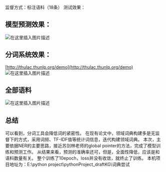 监督方式：标注语料（18条）
测试效果：
## 模型预测效果：
![在这里插入图片描述](https://img-blog.csdnimg.cn/215d6d57583c4e59a2a7f3815648f3ea.png)
## 分词系统效果：
[http://thulac.thunlp.org/demo](http://thulac.thunlp.org/demo)
![在这里插入图片描述](https://img-blog.csdnimg.cn/96901317e7b349688904e3e0dde8c8e4.png)
## 全部语料
![在这里插入图片描述](https://img-blog.csdnimg.cn/da56024e1cce454c81255d73a9aca37c.png)


## 总结
可以看到，分词工具会降低词的紧密性。
在现有论文中，领域词典构建多是无监督下的方式，采用词频、TF-IDF值等统计词信息，迭代构建领域词典。
本次，主要依据NER的主要思路，接近苏剑林老师的global pointer的方法，完成了模型训练和预测工作。
从结果来看，预测的准确率还可，但是，全面性降低，应该是和语料数量有关。
整个训练了10epoch，loss并没有收敛，就终止了训练。
本机项目地址为：E:\python project\pythonProject_draftKG\词典尝试
